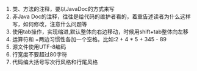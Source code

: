 1. 类、方法的注释，要以JavaDoc的方式来写
2. 非Java Doc的注释，往往是给代码的维护者看的，着重告述读者为什么这样写，如何修改，注意什么问题等
3. 使用tab操作，实现缩进,默认整体向右边移动，时候用shift+tab整体向左移
4. 运算符和 =两边习惯性各加一个空格。比如:2 + 4 * 5 + 345 - 89
5. 源文件使用UTF-8编码
6. 行宽度不要超过80字符
7. 代码编大括号写次行风格和行尾风格